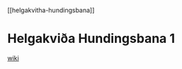 [[helgakvitha-hundingsbana]]
# Helgakviða Hundingsbana 1
[wiki](https://en.wikipedia.org/wiki/Helgakvi%C3%B0a-Hundingsbana-I)